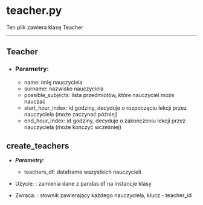 # teacher.py

Ten plik zawiera klasę Teacher

---

## Teacher
* ### Parametry:
    * name: imię nauczyciela
    * surname: nazwisko nauczyciela
    * possible_subjects: lista przedmiotów, które nauczyciel może nauczać
    * start_hour_index: id godziny, decyduje o rozpoczęciu lekcji przez nauczyciela (może zaczynać później)
    * end_hour_index: id godziny, decyduje o zakończeniu lekcji przez nauczyciela (może kończyć wcześniej)

## create_teachers
  * ***Parametry***:
      * teachers_df: dataframe wszystkich nauczycieli

  * Użycie:
  : zamienia dane z pandas df na instancje klasy  

  * Zwraca:
  : słownik zawierający każdego nauczyciela, klucz - teacher_id
